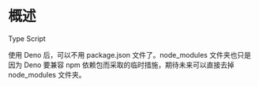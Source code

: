# 概述

Type Script

使用 Deno 后，可以不用 package.json 文件了。node_modules 文件夹也只是因为 Deno 要兼容 npm 依赖包而采取的临时措施，期待未来可以直接去掉 node_modules 文件夹。
